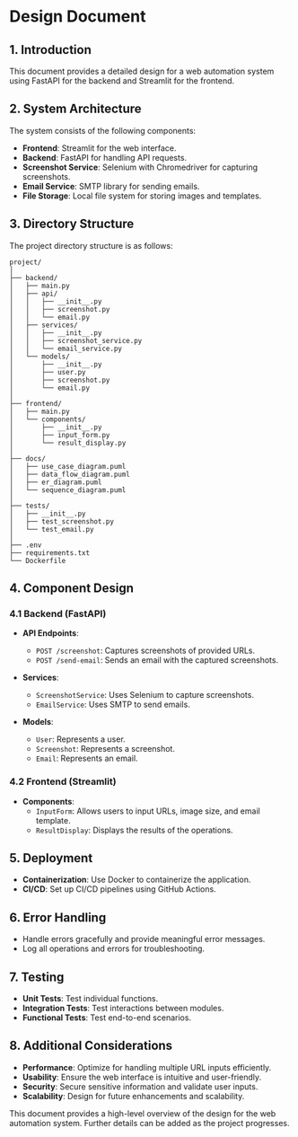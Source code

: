 # Design Document

## 1. Introduction
This document provides a detailed design for a web automation system using FastAPI for the backend and Streamlit for the frontend.

## 2. System Architecture
The system consists of the following components:
- **Frontend**: Streamlit for the web interface.
- **Backend**: FastAPI for handling API requests.
- **Screenshot Service**: Selenium with Chromedriver for capturing screenshots.
- **Email Service**: SMTP library for sending emails.
- **File Storage**: Local file system for storing images and templates.

## 3. Directory Structure
The project directory structure is as follows:
```
project/
│
├── backend/
│   ├── main.py
│   ├── api/
│   │   ├── __init__.py
│   │   ├── screenshot.py
│   │   └── email.py
│   ├── services/
│   │   ├── __init__.py
│   │   ├── screenshot_service.py
│   │   └── email_service.py
│   └── models/
│       ├── __init__.py
│       ├── user.py
│       ├── screenshot.py
│       └── email.py
│
├── frontend/
│   ├── main.py
│   └── components/
│       ├── __init__.py
│       ├── input_form.py
│       └── result_display.py
│
├── docs/
│   ├── use_case_diagram.puml
│   ├── data_flow_diagram.puml
│   ├── er_diagram.puml
│   └── sequence_diagram.puml
│
├── tests/
│   ├── __init__.py
│   ├── test_screenshot.py
│   └── test_email.py
│
├── .env
├── requirements.txt
└── Dockerfile
```

## 4. Component Design

### 4.1 Backend (FastAPI)
- **API Endpoints**:
  - `POST /screenshot`: Captures screenshots of provided URLs.
  - `POST /send-email`: Sends an email with the captured screenshots.

- **Services**:
  - `ScreenshotService`: Uses Selenium to capture screenshots.
  - `EmailService`: Uses SMTP to send emails.

- **Models**:
  - `User`: Represents a user.
  - `Screenshot`: Represents a screenshot.
  - `Email`: Represents an email.

### 4.2 Frontend (Streamlit)
- **Components**:
  - `InputForm`: Allows users to input URLs, image size, and email template.
  - `ResultDisplay`: Displays the results of the operations.

## 5. Deployment
- **Containerization**: Use Docker to containerize the application.
- **CI/CD**: Set up CI/CD pipelines using GitHub Actions.

## 6. Error Handling
- Handle errors gracefully and provide meaningful error messages.
- Log all operations and errors for troubleshooting.

## 7. Testing
- **Unit Tests**: Test individual functions.
- **Integration Tests**: Test interactions between modules.
- **Functional Tests**: Test end-to-end scenarios.

## 8. Additional Considerations
- **Performance**: Optimize for handling multiple URL inputs efficiently.
- **Usability**: Ensure the web interface is intuitive and user-friendly.
- **Security**: Secure sensitive information and validate user inputs.
- **Scalability**: Design for future enhancements and scalability.

This document provides a high-level overview of the design for the web automation system. Further details can be added as the project progresses.
